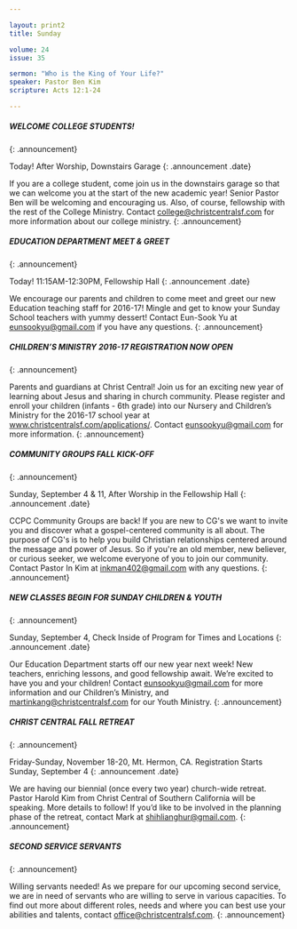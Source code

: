 ```yaml
--- 

layout: print2
title: Sunday

volume: 24
issue: 35

sermon: "Who is the King of Your Life?"
speaker: Pastor Ben Kim
scripture: Acts 12:1-24

---
```


##### WELCOME COLLEGE STUDENTS!
{: .announcement}

Today! After Worship, Downstairs Garage
{: .announcement .date}

If you are a college student, come join us in the downstairs garage so that we can welcome you at the start of the new academic year! Senior Pastor Ben will be welcoming and encouraging us. Also, of course, fellowship with the rest of the College Ministry. Contact college@christcentralsf.com for more information about our college ministry.
{: .announcement}

##### EDUCATION DEPARTMENT MEET & GREET
{: .announcement}

Today! 11:15AM-12:30PM, Fellowship Hall
{: .announcement .date}

We encourage our parents and children to come meet and greet our new Education teaching staff for 2016-17! Mingle and get to know your Sunday School teachers with yummy dessert! Contact Eun-Sook Yu at eunsookyu@gmail.com if you have any questions.
{: .announcement}

##### CHILDREN’S MINISTRY 2016-17 REGISTRATION NOW OPEN
{: .announcement}

Parents and guardians at Christ Central! Join us for an exciting new year of learning about Jesus and sharing in church community. Please register and enroll your children (infants - 6th grade) into our Nursery and Children’s Ministry for the 2016-17 school year at www.christcentralsf.com/applications/. Contact eunsookyu@gmail.com for more information.
{: .announcement}


##### COMMUNITY GROUPS FALL KICK-OFF
{: .announcement}

Sunday, September 4 & 11, After Worship in the Fellowship Hall
{: .announcement .date}

CCPC Community Groups are back! If you are new to CG's we want to invite you and discover what a gospel-centered community is all about. The purpose of CG's is to help you build Christian relationships centered around the message and power of Jesus. So if you're an old member, new believer, or curious seeker, we welcome everyone of you to join our community. Contact Pastor In Kim at inkman402@gmail.com with any questions.
{: .announcement}

##### NEW CLASSES BEGIN FOR SUNDAY CHILDREN & YOUTH
{: .announcement}

Sunday, September 4, Check Inside of Program for Times and Locations
{: .announcement .date}

Our Education Department starts off our new year next week! New teachers, enriching lessons, and good fellowship await. We’re excited to have you and your children! Contact eunsookyu@gmail.com for more information and our Children’s Ministry, and martinkang@christcentralsf.com for our Youth Ministry.
{: .announcement}

##### CHRIST CENTRAL FALL RETREAT
{: .announcement}

Friday-Sunday, November 18-20, Mt. Hermon, CA. Registration Starts Sunday, September 4
{: .announcement .date}

We are having our biennial (once every two year) church-wide retreat. Pastor Harold Kim from Christ Central of Southern California will be speaking. More details to follow! If you’d like to be involved in the planning phase of the retreat, contact Mark at shihlianghur@gmail.com.
{: .announcement}

##### SECOND SERVICE SERVANTS
{: .announcement}

Willing servants needed! As we prepare for our upcoming second service, we are in need of servants who are willing to serve in various capacities. To find out more about different roles, needs and where you can best use your abilities and talents, contact office@christcentralsf.com.
{: .announcement}